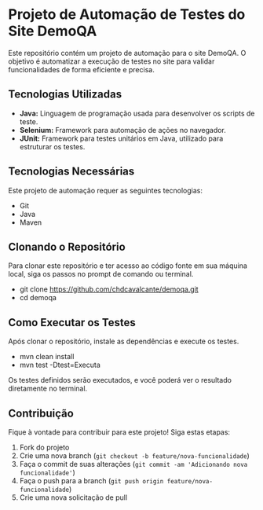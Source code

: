 # Projeto de Automação de Testes do Site DemoQA

Este repositório contém um projeto de automação para o site DemoQA. O objetivo é automatizar a execução de testes no site para validar funcionalidades de forma eficiente e precisa.

## Tecnologias Utilizadas

- **Java:** Linguagem de programação usada para desenvolver os scripts de teste.
- **Selenium:** Framework para automação de ações no navegador.
- **JUnit:** Framework para testes unitários em Java, utilizado para estruturar os testes.

## Tecnologias Necessárias

Este projeto de automação requer as seguintes tecnologias:

- Git
- Java
- Maven

## Clonando o Repositório

Para clonar este repositório e ter acesso ao código fonte em sua máquina local, siga os passos no prompt de comando ou terminal.

- git clone https://github.com/chdcavalcante/demoqa.git
- cd demoqa


## Como Executar os Testes

Após clonar o repositório, instale as dependências e execute os testes.

- mvn clean install
- mvn test -Dtest=Executa

Os testes definidos serão executados, e você poderá ver o resultado diretamente no terminal.

## Contribuição

Fique à vontade para contribuir para este projeto! Siga estas etapas:

1. Fork do projeto
2. Crie uma nova branch (`git checkout -b feature/nova-funcionalidade`)
3. Faça o commit de suas alterações (`git commit -am 'Adicionando nova funcionalidade'`)
4. Faça o push para a branch (`git push origin feature/nova-funcionalidade`)
5. Crie uma nova solicitação de pull

